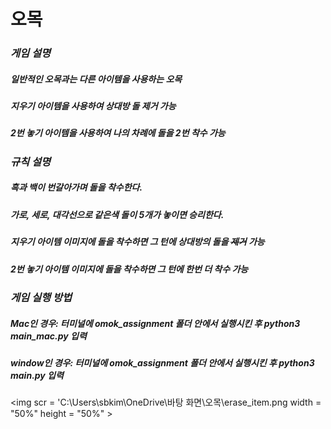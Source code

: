 # **오목**
### *게임 설명*   
##### 일반적인 오목과는 다른 아이템을 사용하는 오목
##### 지우기 아이템을 사용하여 상대방 돌 제거 가능
##### 2번 놓기 아이템을 사용하여 나의 차례에 돌을 2번 착수 가능

### *규칙 설명*
##### 흑과 백이 번갈아가며 돌을 착수한다.
##### 가로, 세로, 대각선으로 같은색 돌이 5개가 놓이면 승리한다.
##### 지우기 아이템 이미지에 돌을 착수하면 그 턴에 상대방의 돌을 ~~제거~~ 가능
##### 2번 놓기 아이템 이미지에 돌을 착수하면 그 턴에 **한번 더** 착수 가능

### *게임 실행 방법*
##### Mac인 경우: 터미널에 omok_assignment 폴더 안에서 실행시킨 후 python3 main_mac.py 입력
##### window인 경우: 터미널에 omok_assignment 폴더 안에서 실행시킨 후 python3 main.py 입력
<img scr = 'C:\Users\sbkim\OneDrive\바탕 화면\오목\erase_item.png width = "50%" height = "50%" >
